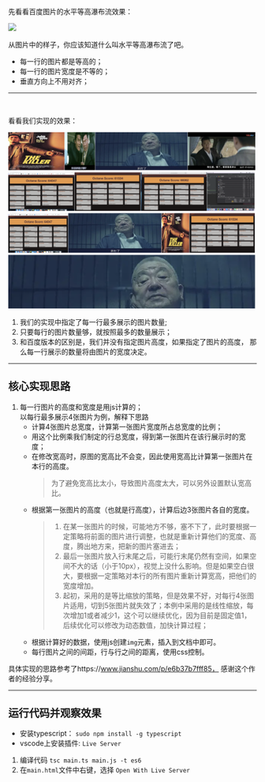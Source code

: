 先看看百度图片的水平等高瀑布流效果：   

<img src="./asset/百度的效果.png" />

从图片中的样子，你应该知道什么叫水平等高瀑布流了吧。
* 每一行的图片都是等高的；
* 每一行的图片宽度是不等的；
* 垂直方向上不用对齐；

---
<br>



看看我们实现的效果：

<img src="./asset/我们的效果.png" />

<br>

1. 我们的实现中指定了每一行最多展示的图片数量;  
2. 只要每行的图片数量够，就按照最多的数量展示；  
3. 和百度版本的区别是，我们并没有指定图片高度，如果指定了图片的高度，
那么每一行展示的数量将由图片的宽度决定。


---

## 核心实现思路
1. 每一行图片的高度和宽度是用js计算的；  
   以每行最多展示4张图片为例，解释下思路
   * 计算4张图片总宽度，计算第一张图片宽度所占总宽度的比例；
   * 用这个比例乘我们制定的行总宽度，得到第一张图片在该行展示时的宽度；
   * 在修改宽高时，原图的宽高比不会变，因此使用宽高比计算第一张图片在本行的高度。
        > 为了避免宽高比太小，导致图片高度太大，可以另外设置默认宽高比。
   * 根据第一张图片的高度（也就是行高度），计算后边3张图片各自的宽度。
        > 1. 在某一张图片的时候，可能地方不够，塞不下了，此时要根据一定策略将前面的图片进行调整，也就是重新计算他们的宽度、高度，腾出地方来，把新的图片塞进去；  
        > 2. 最后一张图片放入行末尾之后，可能行末尾仍然有空间，如果空间不大的话（小于10px），视觉上没什么影响。但是如果空白很大，要根据一定策略对本行的所有图片重新计算宽高，把他们的宽度增加。
        > 3. 起初，采用的是等比缩放的策略，但是效果不好，对每行4张图片适用，切到5张图片就失效了；本例中采用的是线性缩放，每次增加1或者减少1，这个可以继续优化，因为目前是固定值1，后续优化可以修改为动态数值，加快计算过程；
   * 根据计算好的数据，使用js创建`img`元素，插入到文档中即可。
   * 每行图片之间的间距，行与行之间的距离，使用css控制。


具体实现的思路参考了https://www.jianshu.com/p/e6b37b7fff85，
感谢这个作者的经验分享。


---

## 运行代码并观察效果
* 安装typescript： `sudo npm install -g typescript`
* vscode上安装插件: `Live Server`
  
1. 编译代码 `tsc main.ts main.js -t es6`
2. 在`main.html`文件中右键，选择 `Open With Live Server`